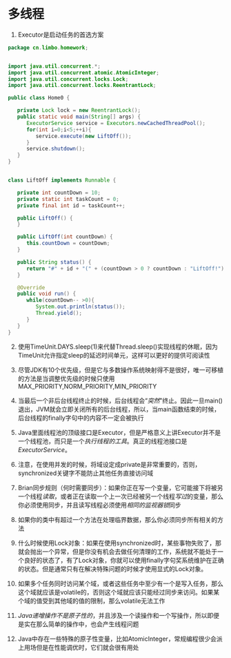 # 多线程

1. Executor是启动任务的首选方案


```java
package cn.limbo.homework;


import java.util.concurrent.*;
import java.util.concurrent.atomic.AtomicInteger;
import java.util.concurrent.locks.Lock;
import java.util.concurrent.locks.ReentrantLock;

public class Home0 {

   private Lock lock = new ReentrantLock();
   public static void main(String[] args) {
      ExecutorService service = Executors.newCachedThreadPool();
      for(int i=0;i<5;++i){
         service.execute(new LiftOff());
      }
      service.shutdown();
   }
}


class LiftOff implements Runnable {

   private int countDown = 10;
   private static int taskCount = 0;
   private final int id = taskCount++;

   public LiftOff() {
   }

   public LiftOff(int countDown) {
      this.countDown = countDown;
   }

   public String status() {
      return "#" + id + "(" + (countDown > 0 ? countDown : "LiftOff!") + ").";
   }

   @Override
   public void run() {
      while(countDown-- >0){
         System.out.println(status());
         Thread.yield();
      }
   }
}
```

2. 使用TimeUnit.DAYS.sleep(1)来代替Thread.sleep()实现线程的休眠，因为TimeUnit允许指定sleep的延迟时间单元，这样可以更好的提供可阅读性

3. 尽管JDK有10个优先级，但是它与多数操作系统映射得不是很好，唯一可移植的方法是当调整优先级的时候只使用MAX_PRIORITY,NORM_PRIORITY,MIN_PRIORITY

4. 当最后一个非后台线程终止的时候，后台线程会“*突然*”终止。因此一旦main()退出，JVM就会立即关闭所有的后台线程，所以，当main函数结束的时候，后台线程的finally字句中的内容不一定会被执行

5. Java里面线程池的顶级接口是Executor，但是严格意义上讲Executor并不是一个线程池，而只是一个*执行线程的工具*。真正的线程池接口是*ExecutorService*。

6. 注意，在使用并发的时候，将域设定成private是非常重要的，否则，synchronized关键字不能防止其他任务直接访问域

7. Brian同步规则（何时需要同步）：如果你正在写一个变量，它可能接下将被另一个线程*读取*，或者正在读取一个上一次已经被另一个线程*写过*的变量，那么你必须使用同步，并且读写线程必须使用*相同的监视器锁*同步

8. 如果你的类中有超过一个方法在处理临界数据，那么你必须同步所有相关的方法

9. 什么时候使用Lock对象：如果在使用synchronized时，某些事物失败了，那就会抛出一个异常，但是你没有机会去做任何清理的工作，系统就不能处于一个良好的状态了，有了Lock对象，你就可以使用finally字句奖系统维护在正确的状态。但是通常只有在解决特殊问题的时候才使用显式的Lock对象。

10. 如果多个任务同时访问某个域，或者这些任务中至少有一个是写入任务，那么这个域就应该是volatile的，否则这个域就应该只能经过同步来访问。如果某个域的值受到其他域的值的限制，那么volatile无法工作

11. *Java递增操作不是原子性的*，并且涉及一个读操作和一个写操作，所以即便是实在那么简单的操作中，也会产生线程问题

12. Java中存在一些特殊的原子性变量，比如AtomicInteger，常规编程很少会派上用场但是在性能调优时，它们就会很有用处